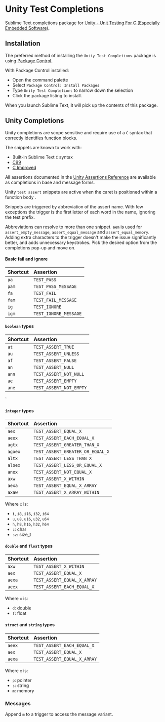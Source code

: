# Unity Test Completions


Sublime Text completions package for [Unity - Unit Testing For C (Especially Embedded Software)](http://www.throwtheswitch.org/unity).


## Installation
The preferred method of installing the `Unity Test Completions` package is using [Package Control](https://packagecontrol.io/installation).

With Package Control installed:
- Open the command palette
- Select `Package Control: Install Packages`
- Type `Unity Test Completions` to narrow down the selection
- Click the package listing to install.

When you launch Sublime Text, it will pick up the contents of this package.

## Unity Completions

Unity completions are scope sensitive and require use of a `C` syntax that correctly identifies function blocks.

The snippets are known to work with:
- Built-in Sublime Text `C` syntax
- [C99](https://packagecontrol.io/packages/C99)
- [C Improved](https://packagecontrol.io/packages/C%20Improved)


All assertions documented in the [Unity Assertions Reference](https://github.com/ThrowTheSwitch/Unity/blob/master/docs/UnityAssertionsReference.md) are available as completions in base and message forms.

Unity `test assert` snippets are active when the caret is positioned within a function body .

Snippets are triggered by abbreviation of the assert name.
With few exceptions the trigger is the first letter of each word in the name, ignoring the test prefix.

Abbreviations can resolve to more than one snippet.
`aem` is used for `assert_empty_message`, `assert_equal_message` and `assert_equal_memory`.
Adding extra characters to the trigger doesn't make the issue significantly better, and adds unnecessary keystrokes. Pick the desired option from the completions pop-up and move on.

#### Basic fail and ignore
| Shortcut  | Assertion |
|:--|:--|
| `pa` | `TEST_PASS` |
| `pam` | `TEST_PASS_MESSAGE` |
| `fa` | `TEST_FAIL` |
| `fam` | `TEST_FAIL_MESSAGE` |
| `ig` | `TEST_IGNORE` |
| `igm` | `TEST_IGNORE_MESSAGE` |

#### `boolean` types
| Shortcut | Assertion  |
|:--|:--|
| `at` | `TEST_ASSERT_TRUE` |
| `au` | `TEST_ASSERT_UNLESS` |
| `af` | `TEST_ASSERT_FALSE` |
| `an` | `TEST_ASSERT_NULL` |
| `ann` | `TEST_ASSERT_NOT_NULL` |
| `ae` | `TEST_ASSERT_EMPTY` |
| `ane` | `TEST_ASSERT_NOT_EMPTY` |

`
#### `integer` types
| Shortcut | Assertion |
|:--|:--|
|`aex` | `TEST_ASSERT_EQUAL_X` |
|`aeex` | `TEST_ASSERT_EACH_EQUAL_X` |
|`agtx` | `TEST_ASSERT_GREATER_THAN_X` |
|`agoex` | `TEST_ASSERT_GREATER_OR_EQUAL_X` |
|`altx` | `TEST_ASSERT_LESS_THAN_X` |
|`aloex` | `TEST_ASSERT_LESS_OR_EQUAL_X` |
|`anex` | `TEST_ASSERT_NOT_EQUAL_X` |
|`axw` | `TEST_ASSERT_X_WITHIN` |
|`aexa` | `TEST_ASSERT_EQUAL_X_ARRAY` |
|`axaw` | `TEST_ASSERT_X_ARRAY_WITHIN` |

Where `x` is:
- `i`, `i8`, `i16`, `i32`, `i64`
- `u`, `u8`, `u16`, `u32`, `u64`
- `h`, `h8`, `h16`, `h32`, `h64`
- `c`: char
- `sz`: size_t

#### `double` and `float` types
| Shortcut | Assertion |
|:--|:--|
|`axw` | `TEST_ASSERT_X_WITHIN` |
|`aex` | `TEST_ASSERT_EQUAL_X`  |
|`aexa` | `TEST_ASSERT_EQUAL_X_ARRAY` |
|`aeex` | `TEST_ASSERT_EACH_EQUAL_X` |

Where `x` is:
- `d`: double
- `f`: float


#### `struct` and `string` types
| Shortcut | Assertion |
|:--|:--|
|`aeex` | `TEST_ASSERT_EACH_EQUAL_X` |
|`aex`  | `TEST_ASSERT_EQUAL_X` |
|`aexa` | `TEST_ASSERT_EQUAL_X_ARRAY` |

Where `x` is:
- `p`: pointer
- `s`: string
- `m`: memory


### Messages
Append `m` to a trigger to access the message variant.
